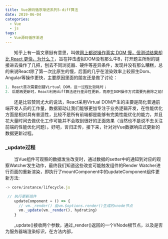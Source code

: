 ```yaml
---
title: Vue源码循序渐进系列5-diff算法
date: 2019-06-04
categories:
  - Vue
  - js
tags:
  - Vue源码循序渐进
---
```

&emsp;&emsp;知乎上有一篇文章挺有意思，叫做[网上都说操作真实 DOM 慢，但测试结果却比 React 更快，为什么？](https://www.zhihu.com/question/31809713)，旨在抨击虚拟DOM没有那么牛B，打开题主所附的链接进去操作了几把，刨去不同浏览器、硬件等差异条件，发现并没有那么糟糕，总的来说React除了第一次比原生的慢，后面的几乎在渲染效率上较原生Dom、Angular等操作更快，主要原因里面的朋友还是做了讨论：
```javascript
1. React首次需要创建Virtual DOM，这一过程比较耗时；
2. 后期再更新时，React利用diff算法进行差异性更新，而原生DOM操作方式需要先删除之前的DOM节点元素，然后再依次添加节点。
```
&emsp;&emsp;还是比较赞同尤大的说法，React采用Virtual DOM产生的主要是简化普通前端开发人员的工作量，数据驱动让我们能够更加专注于业务逻辑开发，在性能优化方面是相对具有普适性，比较不是所有前端都是能够有完美性能优化的能力，并且花大量时间去做优化工作可能并不会取到很好的正面效果（当然也不是说不去关注前端的性能优化问题）。好吧，言归正传，接下来，针对对Vue数据响应式更新的数据更新过程。
### _update过程
&emsp;&emsp;当Vue组件可观察的数据发生改变时，通过数据的setter中的通知到对应的观察Watcher发生动作，最终我们知道这些改变可能触发组件的Render Watcher进行页面的重新渲染，即执行了mountComponent中的updateComponent组件更新方法:
```javascript
-> core/instance/lifecycle.js

 // 执行更新组件
    updateComponent = () => {
      // vm._render() 由vm.$options.render()生成的vnode节点
      vm._update(vm._render(), hydrating)
    }
```
&emsp;&emsp;_update()接收两个参数，通过_render()返回的一个VNode根节点，以及是否为服务器端渲染标识，在方法内部，